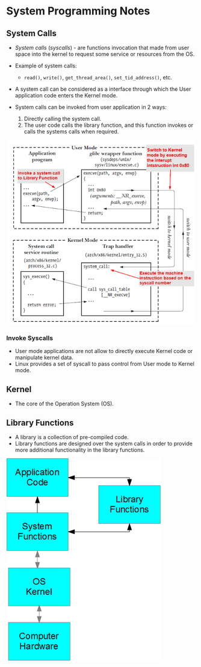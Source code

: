 # System Programming Notes

## System Calls
- *System calls* (*syscalls*) - are functions invocation that made from user space into the kernel to request some service or resources from the OS.

- Example of system calls:
    - ```read()```, ```write()```, ```get_thread_area()```, ```set_tid_address()```, etc.

- A system call can be considered as a interface through which the User application code enters the Kernel mode.

- System calls can be invoked from user application in 2 ways:
    1. Directly calling the system call.
    2. The user code calls the library function, and this function invokes or calls the systems calls when required.

![alt text](res/system_call_workflow.png)

### Invoke Syscalls
- User mode applications are not allow to directly execute Kernel code or manipulate kernel data.
- Linux provides a set of syscall to pass control from User mode to Kernel mode.

## Kernel
- The core of the Operation System (OS).

## Library Functions
- A library is a collection of pre-compiled code.
- Library functions are designed over the system calls in order to provide more additional functionality in the library functions.

![alt text](res/library_function_interface.png)